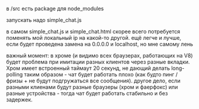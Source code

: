 в /src есть package для node_modules

запускать надо simple_chat.js

в самом simple_chat.js и  simple_chat.html скорее всего потребуется поменять мой локальный ip на какой-то другой.
ещё легче и лучше, если будет проведена замена на 0.0.0.0 и localhost, но мне самому лень

важный момент: в хроме (и видимо всех браузерах, работающих на V8) будет проблема при
имитации разных клиентов через разные вкладки. Хром имеет встроенный таймаут 20 секунд, не дающий
делать long-polling таким образом - чат будет работать плохо (как будто пинг / фризы + не будут подгружаться все сообщения).
другое дело, если разными клиенами будут разные браузеры (хром и фаерфокс) или разные устройства - тогда чат будет работать стабильно
и без задержек.
